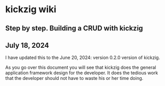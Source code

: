 # kickzig wiki

## Step by step. Building a CRUD with kickzig

## July 18, 2024

I have updated this to the June 20, 2024: version 0.2.0 version of kickzig.

As you go over this document you will see that kickzig does the general application framework design for the developer. It does the tedious work that the developer should not have to waste his or her time doing.

